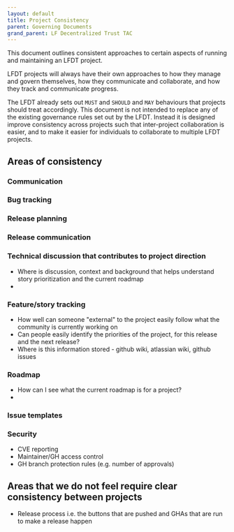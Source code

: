 ```yaml
---
layout: default
title: Project Consistency
parent: Governing Documents
grand_parent: LF Decentralized Trust TAC
---
```

[//]: # (SPDX-License-Identifier: CC-BY-4.0)

This document outlines consistent approaches to certain aspects of running and maintaining an LFDT project.

LFDT projects will always have their own approaches to how they manage and govern themselves, how they
communicate and collaborate, and how they track and communicate progress.

The LFDT already sets out `MUST` and `SHOULD` and `MAY` behaviours that projects should treat accordingly. This document
is not intended to replace any of the existing governance rules set out by the LFDT. Instead it is designed improve
consistency across projects such that inter-project collaboration is easier, and to make it easier for individuals to
collaborate to multiple LFDT projects.

## Areas of consistency

### Communication

### Bug tracking

### Release planning

### Release communication

### Technical discussion that contributes to project direction

 - Where is discussion, context and background that helps understand story prioritization and the current roadmap
 - 

### Feature/story tracking

 - How well can someone "external" to the project easily follow what the community is currently working on
 - Can people easily identify the priorities of the project, for this release and the next release?
 - Where is this information stored - github wiki, atlassian wiki, github issues

### Roadmap

 - How can I see what the current roadmap is for a project?
 - 

### Issue templates

### Security

 - CVE reporting
 - Maintainer/GH access control
 - GH branch protection rules (e.g. number of approvals)

## Areas that we do not feel require clear consistency between projects

 - Release process i.e. the buttons that are pushed and GHAs that are run to make a release happen
